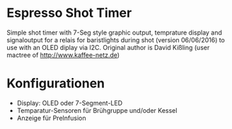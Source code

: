 # Espresso Shot Timer

Simple shot timer with 7-Seg style graphic output, temprature display and signaloutput for a relais for baristlights during shot (version 06/06/2016) to use with an OLED diplay via I2C.
Original author is David Kißling (user mactree of http://www.kaffee-netz.de)


# Konfigurationen

- Display: OLED oder 7-Segment-LED
- Temparatur-Sensoren für Brühgruppe und/oder Kessel
- Anzeige für PreInfusion
